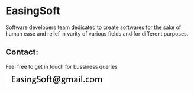 # EasingSoft
Software developers team dedicated to create softwares for the sake of human ease and relief in varity of various fields and for different purposes.

## Contact:
Feel free to get in touch for bussiness queries
![Email](image.png)
